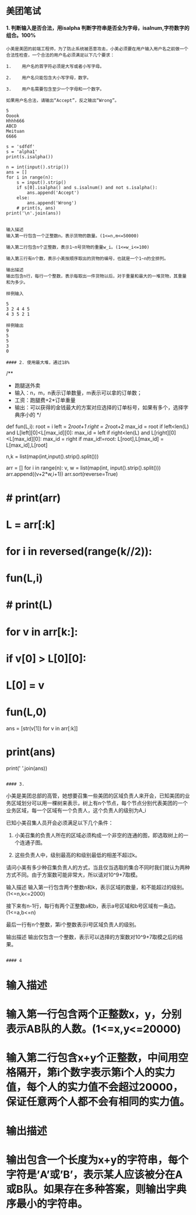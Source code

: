 # `美团笔试`

#### 1. 判断输入是否合法，用isalpha 判断字符串是否全为字母，isalnum,字符数字的组合。100%
```
小美是美团的前端工程师，为了防止系统被恶意攻击，小美必须要在用户输入用户名之前做一个合法性检查，一个合法的用户名必须满足以下几个要求：

1.    用户名的首字符必须是大写或者小写字母。

2.    用户名只能包含大小写字母，数字。

3.    用户名需要包含至少一个字母和一个数字。

如果用户名合法，请输出“Accept”，反之输出“Wrong”。

5
Ooook
Hhhh666
ABCD
Meituan
6666
```

```python3
s = 'sdfdf'
s = 'alpha1'
print(s.isalpha())

n = int(input().strip())
ans = []
for i in range(n):
    s = input().strip()
    if s[0].isalpha() and s.isalnum() and not s.isalpha():
        ans.append('Accept')
    else:
        ans.append('Wrong')
    # print(s, ans)
print('\n'.join(ans))
```

```

输入描述
输入第一行包含一个正整数n，表示货物的数量。(1<=n,m<=50000)

输入第二行包含n个正整数，表示1~n号货物的重量w_i。(1<=w_i<=100)

输入第三行有n个数，表示小美按顺序取出的货物的编号，也就是一个1~n的全排列。

输出描述
输出包含n行，每行一个整数，表示每取出一件货物以后，对于重量和最大的一堆货物，其重量和为多少。

样例输入

5
3 2 4 4 5
4 3 5 2 1

样例输出
9
5
5
3
0
```


```python3
#### 2. 使用最大堆，通过18%
```

/**
 * 跑腿送外卖
 * 输入：n，m，n表示订单数量，m表示可以拿的订单数；
 * 工资：跑腿费+2*订单重量
 * 输出：可以获得的金钱最大的方案对应选择的订单标号，如果有多个，选择字典序小的
 */
 
def fun(L,i):
    root = i
    left = 2*root+1
    right = 2*root+2
    max_id = root
    if left<len(L) and L[left][0]<L[max_id][0]:
        max_id = left
    if right<len(L) and L[right][0]<L[max_id][0]:
        max_id = right
    if max_id!=root:
        L[root],L[max_id] = L[max_id],L[root]

n,k = list(map(int,input().strip().split()))

arr = []
for i in range(n):
    v, w = list(map(int, input().strip().split()))
    arr.append((v+2*w,i+1))
arr.sort(reverse=True)

# # print(arr)
# L = arr[:k]
# for i in reversed(range(k//2)):
#     fun(L,i)
# # print(L)
# for v in arr[k:]:
#     if v[0] > L[0][0]:
#         L[0] = v
#         fun(L,0)

ans = [str(v[1]) for v in arr[:k]]
# print(ans)
print(' '.join(ans))
```

#### 3.

```
小美是美团总部的高管，她想要召集一些美团的区域负责人来开会，已知美团的业务区域划分可以用一棵树来表示，树上有n个节点，每个节点分别代表美团的一个业务区域，每一个区域有一个负责人，这个负责人的级别为A_i

已知小美召集人员开会必须满足以下几个条件：

1.    小美召集的负责人所在的区域必须构成一个非空的连通的图，即选取树上的一个连通子图。

2.    这些负责人中，级别最高的和级别最低的相差不超过k。

请问小美有多少种召集负责人的方式，当且仅当选取的集合不同时我们就认为两种方式不同。由于方案数可能非常大，所以请对10^9+7取模。



输入描述
输入第一行包含两个整数n和k，表示区域的数量，和不能超过的级别。(1<=n,k<=2000)

接下来有n-1行，每行有两个正整数a和b，表示a号区域和b号区域有一条边。(1<=a,b<=n)

最后一行有n个整数，第i个整数表示i号区域负责人的级别。

输出描述
输出仅包含一个整数，表示可以选择的方案数对10^9+7取模之后的结果。
```

#### 4
```
# 输入描述
# 输入第一行包含两个正整数x，y，分别表示AB队的人数。(1<=x,y<=20000)
#
# 输入第二行包含x+y个正整数，中间用空格隔开，第i个数字表示第i个人的实力值，每个人的实力值不会超过20000，保证任意两个人都不会有相同的实力值。
#
# 输出描述
# 输出包含一个长度为x+y的字符串，每个字符是’A’或’B’，表示某人应该被分在A或B队。如果存在多种答案，则输出字典序最小的字符串。
```


